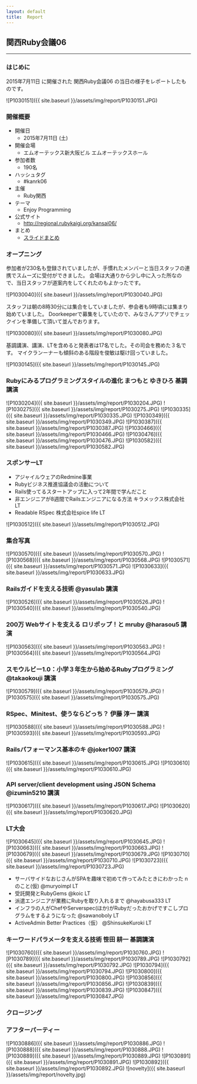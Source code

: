 ```yaml
---
layout: default
title:  Report
---
```


## 関西Ruby会議06

----

### はじめに

2015年7月11日 に開催された 関西Ruby会議06 の当日の様子をレポートしたものです。

![P1030151]({{ site.baseurl }}/assets/img/report/P1030151.JPG)

### 開催概要

* 開催日
    * 2015年7月11日 (土)
* 開催会場
    * エムオーテックス新大阪ビル エムオーテックスホール
* 参加者数
    * 190名
* ハッシュタグ
    * #kanrk06
* 主催
    * Ruby関西
* テーマ
    * Enjoy Programming
* 公式サイト
    * http://regional.rubykaigi.org/kansai06/
* まとめ
    * [スライドまとめ](http://matome.naver.jp/odai/2143661425669201301)

### オープニング

参加者が230名も登録されていましたが、手慣れたメンバーと当日スタッフの連携でスムーズに受付ができました。
会場は大通りから少し中に入った所なので、当日スタッフが道案内をしてくれたのもよかったです。

![P1030040]({{ site.baseurl }}/assets/img/report/P1030040.JPG)

スタッフは朝の8時30分には集合をしていましたが、参会者も9時頃には集まり始めていました。
Doorkeeperで募集をしていたので、みなさんアプリでチェックインを準備して頂いて並んでおります。

![P1030080]({{ site.baseurl }}/assets/img/report/P1030080.JPG)

基調講演、講演、LTを含めると発表者は17名でした。その司会を務めた３名です。
マイクランーナーも傾斜のある階段を俊敏は駆け回っていました。

![P1030145]({{ site.baseurl }}/assets/img/report/P1030145.JPG)

### Rubyにみるプログラミングスタイルの進化 まつもと ゆきひろ 基調講演

![P1030204]({{ site.baseurl }}/assets/img/report/P1030204.JPG)
![P1030275]({{ site.baseurl }}/assets/img/report/P1030275.JPG)
![P1030335]({{ site.baseurl }}/assets/img/report/P1030335.JPG)
![P1030349]({{ site.baseurl }}/assets/img/report/P1030349.JPG)
![P1030387]({{ site.baseurl }}/assets/img/report/P1030387.JPG)
![P1030466]({{ site.baseurl }}/assets/img/report/P1030466.JPG)
![P1030476]({{ site.baseurl }}/assets/img/report/P1030476.JPG)
![P1030582]({{ site.baseurl }}/assets/img/report/P1030582.JPG)

### スポンサーLT

* アジャイルウェアのRedmine事業
* Rubyビジネス推進協議会の活動について
* Rails使ってるスタートアップに入って2年間で学んだこと
* 非エンジニアが8週間でRailsエンジニアになる方法  キラメックス株式会社  LT
* Readable RSpec  株式会社spice life  LT

![P1030512]({{ site.baseurl }}/assets/img/report/P1030512.JPG)

### 集合写真

![P1030570]({{ site.baseurl }}/assets/img/report/P1030570.JPG)
![P1030568]({{ site.baseurl }}/assets/img/report/P1030568.JPG)
![P1030571]({{ site.baseurl }}/assets/img/report/P1030571.JPG)
![P1030633]({{ site.baseurl }}/assets/img/report/P1030633.JPG)

### Railsガイドを支える技術  @yasulab  講演

![P1030526]({{ site.baseurl }}/assets/img/report/P1030526.JPG)
![P1030540]({{ site.baseurl }}/assets/img/report/P1030540.JPG)

### 200万 Webサイトを支える ロリポップ！と mruby @harasou5 講演

![P1030563]({{ site.baseurl }}/assets/img/report/P1030563.JPG)
![P1030564]({{ site.baseurl }}/assets/img/report/P1030564.JPG)

### スモウルビー1.0：小学３年生から始めるRubyプログラミング @takaokouji 講演

![P1030579]({{ site.baseurl }}/assets/img/report/P1030579.JPG)
![P1030575]({{ site.baseurl }}/assets/img/report/P1030575.JPG)

### RSpec、Minitest、使うならどっち？ 伊藤 淳一 講演

![P1030588]({{ site.baseurl }}/assets/img/report/P1030588.JPG)
![P1030593]({{ site.baseurl }}/assets/img/report/P1030593.JPG)

### Railsパフォーマンス基本のキ  @joker1007  講演

![P1030615]({{ site.baseurl }}/assets/img/report/P1030615.JPG)
![P1030610]({{ site.baseurl }}/assets/img/report/P1030610.JPG)

### API server/client development using JSON Schema @izumin5210 講演

![P1030617]({{ site.baseurl }}/assets/img/report/P1030617.JPG)
![P1030620]({{ site.baseurl }}/assets/img/report/P1030620.JPG)

### LT大会

![P1030645]({{ site.baseurl }}/assets/img/report/P1030645.JPG)
![P1030663]({{ site.baseurl }}/assets/img/report/P1030663.JPG)
![P1030679]({{ site.baseurl }}/assets/img/report/P1030679.JPG)
![P1030710]({{ site.baseurl }}/assets/img/report/P1030710.JPG)
![P1030723]({{ site.baseurl }}/assets/img/report/P1030723.JPG)

*  サーバサイドなおじさんがSPAを趣味で初めて作ってみたときにわかった n のこと(仮)  @muryoimpl  LT
* 受託開発とRubyGems @koic LT
* 派遣エンジニアが業務にRubyを取り入れるまで @hayabusa333  LT
* インフラの人がChefやServerspec(ほか)がRubyだったおかげですこしプログラムをするようになった  @sawanoboly LT
* ActiveAdmin Better Practices（仮） @ShinsukeKuroki LT

### キーワードパラメータを支える技術  笹田 耕一 基調講演

![P1030760]({{ site.baseurl }}/assets/img/report/P1030760.JPG)
![P1030789]({{ site.baseurl }}/assets/img/report/P1030789.JPG)
![P1030792]({{ site.baseurl }}/assets/img/report/P1030792.JPG)
![P1030794]({{ site.baseurl }}/assets/img/report/P1030794.JPG)
![P1030800]({{ site.baseurl }}/assets/img/report/P1030800.JPG)
![P1030856]({{ site.baseurl }}/assets/img/report/P1030856.JPG)
![P1030839]({{ site.baseurl }}/assets/img/report/P1030839.JPG)
![P1030847]({{ site.baseurl }}/assets/img/report/P1030847.JPG)

### クロージング

### アフターパーティー

![P1030886]({{ site.baseurl }}/assets/img/report/P1030886.JPG)
![P1030888]({{ site.baseurl }}/assets/img/report/P1030888.JPG)
![P1030889]({{ site.baseurl }}/assets/img/report/P1030889.JPG)
![P1030891]({{ site.baseurl }}/assets/img/report/P1030891.JPG)
![P1030892]({{ site.baseurl }}/assets/img/report/P1030892.JPG)
![novelty]({{ site.baseurl }}/assets/img/report/novelty.jpg)
